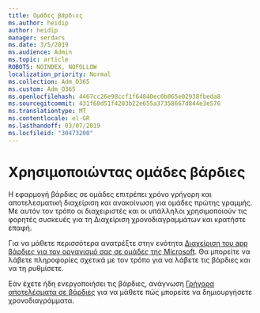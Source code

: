 ```yaml
---
title: Ομάδες βάρδιες
ms.author: heidip
author: heidip
manager: serdars
ms.date: 3/5/2019
ms.audience: Admin
ms.topic: article
ROBOTS: NOINDEX, NOFOLLOW
localization_priority: Normal
ms.collection: Adm_O365
ms.custom: Adm_O365
ms.openlocfilehash: 4467cc26e98ccf1f64840ec0b065e02938fbeda8
ms.sourcegitcommit: 431f60d51f4203b22e655a37358667d844e3e576
ms.translationtype: MT
ms.contentlocale: el-GR
ms.lasthandoff: 03/07/2019
ms.locfileid: "30473200"
---
```

# <a name="using-teams-shifts"></a>Χρησιμοποιώντας ομάδες βάρδιες

Η εφαρμογή βάρδιες σε ομάδες επιτρέπει χρόνο γρήγορη και αποτελεσματική διαχείριση και ανακοίνωση για ομάδες πρώτης γραμμής. Με αυτόν τον τρόπο οι διαχειριστές και οι υπάλληλοι χρησιμοποιούν τις φορητές συσκευές για τη Διαχείριση χρονοδιαγραμμάτων και κρατήστε επαφή.

Για να μάθετε περισσότερα ανατρέξτε στην ενότητα [Διαχείριση του app βάρδιες για τον οργανισμό σας σε ομάδες της Microsoft](https://docs.microsoft.com/en-us/microsoftteams/manage-the-shifts-app-for-your-organization-in-teams). Θα μπορείτε να λάβετε πληροφορίες σχετικά με τον τρόπο για να λάβετε τις βάρδιες και να τη ρυθμίσετε.

Εάν έχετε ήδη ενεργοποιήσει τις βάρδιες, ανάγνωση [Γρήγορα αποτελέσματα σε βάρδιες](https://support.office.com/en-us/article/get-started-in-shifts-5f3e30d8-1821-4904-be26-c3cd25a497d6) για να μάθετε πώς μπορείτε να δημιουργήσετε χρονοδιαγράμματα.

